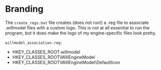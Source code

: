 # Branding

The `create_regs.bat` file creates (does not run!) a .reg file to associate .willmodel files with a custom logo. This is not at all essential to run the program, but it does make the logo of my engine-specific files look pretty.

`willmodel_association.reg`: 
 - HKEY_CLASSES_ROOT\.willmodel
 - HKEY_CLASSES_ROOT\WillEngineModel
 - HKEY_CLASSES_ROOT\WillEngineModel\DefaultIcon